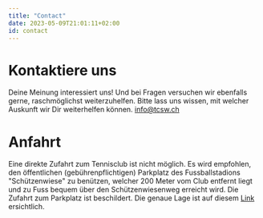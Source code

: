 ```yaml
---
title: "Contact"
date: 2023-05-09T21:01:11+02:00
id: contact
---
```


# Kontaktiere uns

Deine Meinung interessiert uns! Und bei Fragen versuchen wir ebenfalls gerne, raschmöglichst weiterzuhelfen. Bitte lass uns wissen, mit welcher Auskunft wir Dir weiterhelfen können. [info@tcsw.ch](mailto:info@tcsw.ch)

# Anfahrt

Eine direkte Zufahrt zum Tennisclub ist nicht möglich. Es wird empfohlen, den öffentlichen (gebührenpflichtigen) Parkplatz des Fussballstadions "Schützenwiese" zu benützen, welcher 200 Meter vom Club entfernt liegt und zu Fuss bequem über den Schützenwiesenweg erreicht wird. Die Zufahrt zum Parkplatz ist beschildert. Die genaue Lage ist auf diesem [Link](https://www.google.com/maps/place/Parkplatz,+Rennweg,+Winterthur/@47.5015717,8.7153507,18.37z/data=!4m9!1m2!2m1!1sparkplatz+sch%C3%BCtzenwiese!3m5!1s0x479a997a99d9c0db:0x3d40dda1d3678929!8m2!3d47.5020799!4d8.7167773!16s%2Fg%2F11f1lwxrs5?entry=ttu) ersichtlich.
